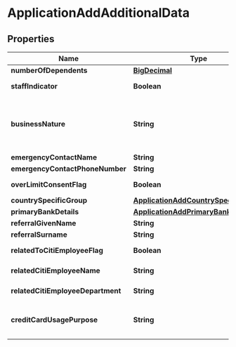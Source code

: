 # ApplicationAddAdditionalData

## Properties
Name | Type | Description | Notes
------------ | ------------- | ------------- | -------------
**numberOfDependents** | [**BigDecimal**](BigDecimal.md) | Number of dependents |  [optional]
**staffIndicator** | **Boolean** | Flag to indicates if applicant is a Citi Staff. Valid values: true and false |  [optional]
**businessNature** | **String** | Business nature of the applicant This is a reference data field. Please use /v1/apac/utilities/referenceData/{businessNature} resource to get valid value of this field with description. You can use businessNature field name as the referenceCode parameter to retrieve the values. |  [optional]
**emergencyContactName** | **String** | Emergency contact Name |  [optional]
**emergencyContactPhoneNumber** | **String** | Emergency contact Number. |  [optional]
**overLimitConsentFlag** | **Boolean** | Customer consent on spending more than the limit assigned to him. Valid values: true and false |  [optional]
**countrySpecificGroup** | [**ApplicationAddCountrySpecificGroup**](ApplicationAddCountrySpecificGroup.md) |  |  [optional]
**primaryBankDetails** | [**ApplicationAddPrimaryBankDetails**](ApplicationAddPrimaryBankDetails.md) |  |  [optional]
**referralGivenName** | **String** | Referral First Name. |  [optional]
**referralSurname** | **String** | Referral Surname/Last Name. |  [optional]
**relatedToCitiEmployeeFlag** | **Boolean** | Self declaration if applicant has any relation with citi bank employee. Valid values: true and false |  [optional]
**relatedCitiEmployeeName** | **String** | Name of the citi employee if applicant has any relation with citi bank employee. |  [optional]
**relatedCitiEmployeeDepartment** | **String** | Department of citi employee if applicant has any relation with citi bank employee. |  [optional]
**creditCardUsagePurpose** | **String** | Indicates applicants usage of credit card whether it is for personal or business.Please use /v1/apac/utilities/referenceData/{creditCardUsagePurpose} resource to get valid value of this field with description. |  [optional]
